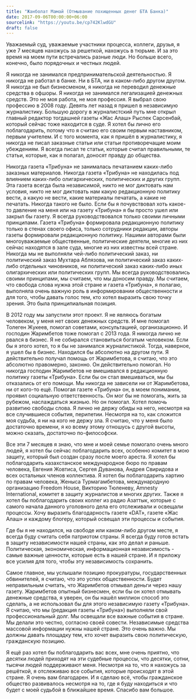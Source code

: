 ```yaml
---
title: "Жанболат Мамай (Отмывание похищенных денег БТА Банка)"
date: 2017-09-06T00:00:00+06:00
sourcelink: "https://youtu.be/cp742KlwdGU"
draft: false
---
```


Уважаемый суд, уважаемые участники процесса, коллеги, друзья, я уже 7 месяцев нахожусь за решеткой, нахожусь в тюрьме. И за это время на моем пути встречались разные люди. Но больше всего, конечно, было порядочных и честных людей.

Я никогда не занимался предпринимательской деятельностью. Я никогда не работал в банке. Ни в БТА, ни в каком-либо другом другом. Я никогда не был бизнесменом, я никогда не переводил денежные средства в офшоры. Я никогда не занимался легализацией денежных средств. Это не моя работа, не моя профессия.
Я выбрал свою профессию в 2008 году. Девять лет назад я пришел в независимую журналистику. Большую дорогу в журналистский путь мне открыл главный редактор тогдашней газеты «Жас Алаш» Рыспек Сарсенбай, который сейчас тоже находится в суде. Я хотел бы лично его поблагодарить, потому что я считаю его своим первым наставником, первым учителем. И с того момента, как я пришёл в журналистику, я никогда не писал заказные статьи или статьи противоречащие моим убеждениям. Я всегда писал те статьи, которые считал правильными, те статьи, которые, как я полагал, доносят правду до общества.

Никогда газета «Трибуна» не занималась печатанием каких-либо заказных материалов. Никогда газета «Трибуна» не находилась под влиянием каких-либо олигархических, политических и других групп. Эта газета всегда была независимой, никто не мог диктовать нам условия, никто не мог диктовать нам какую редакционную политику вести, а какую не вести, какие материалы печатать, а какие не печатать. Никогда такого не было. Если бы я почувствовал хоть какое-то давление на меня или на газету «Трибуна» я бы просто ушел или закрыл бы газету. Я всегда руководствовался только своими личными принципами. Газета «Трибуна» формировала редакционную политику только в стенах своего офиса, только сотрудники редакции, авторы газеты формировали редакционную политику. Нашими авторами были многоуважаемые общественные, политические деятели, многие из них сейчас находятся в зале суда, многие из них известны всей стране. Никогда мы не выполняли чей-либо политический заказ, ни политический заказ Мухтара Аблязова, ни политический заказ каких-либо отдельных чиновников, ни политический заказ каких-либо иных олигархических или политических групп. Мы всегда руководствовались своими принципами, мы считаем, что мы доносим правду. Мы считаем, что свобода слова нужна этой стране и газета «Трибуна», я полагаю, выполняла очень важную роль в информировании общественности и для того, чтобы давать голос тем, кто хотел выразить свою точку зрения. Это была принципиальная позиция.

В 2012 году мы запустили этот проект. Я не являюсь богатым человеком, у меня нет своих денежных средств. И мне помогал Толеген Жукеев, помогал советами, консультацией, организационно. И господин Жаримбетов тоже помогал с 2013 года. Я никогда лично не рвался в бизнес. Я не собирался становиться богатым человеком. Если бы я этого хотел, то я бы не занимался журналистикой. Тогда, наверное, я ушел бы в бизнес. Находился бы абсолютно на другом пути. Я действительно получал помощь от Жаримбетова, я считаю, что это абсолютно правомерно, законно. Он действительно помогал. Но никогда господин Жаримбетов не вмешивался в редакционную политику газеты «Трибуна». Если бы он стал вмешиваться, мы бы отказались от его помощи. Мы никогда не зависели ни от Жаримбетова, ни от кого-то ещё. Помогая газете «Трибуна» он, в моем понимании, проявил социальную ответственность. Он мог бы не помогать, жить за рубежом, наслаждаться жизнью. Но он помогал. Хотел помочь развитию свободы слова. Я лично не держу обиды на него, несмотря на все случившиеся события, перипетии. Несмотря на то, как сложится моя судьба, я ни на кого не держу зла. Я считаю, что у меня было достаточно времени, я ко всему этому отношусь с другой высоты, можно сказать, достаточно по-философски.

Все эти 7 месяцев я знаю, что мне и моей семье помогало очень много людей, я хотел бы сейчас поблагодарить всех, особенно комитет в мою защиту, который был создан сразу после моего ареста. Я хотел бы поблагодарить казахстанское международное бюро по правам человека, Евгения Жовтиса, Сергея Дуванова, Андрея Свиридова и всех остальных членов коллектива. Я хотел бы поблагодарить хартию по правам человека, Женыса Турмагамбетова, международную организацию Freedom House, Викторию Тюленеву, Amnesty International, комитет в защиту журналистов и многих других.
Также я хотел бы поблагодарить своих коллег из радио Азаттык, которые с самого начала данного уголовного дела его отслеживали и освещали процессы. Хочу выразить благодарность газете «DAT», газете «Жас Алаш» и каждому блогеру, который освещал эти процессы и события.

Где бы я не находился, на свободе или каком-либо другом месте, я всегда буду считать себя патриотом страны. Я всегда буду готов встать в защиту независимости нашей страны, как это делал и раньше. Политическая, экономическая, информационная независимость - самые важные ценности, которые есть в нашей стране. И я приложу все усилия для того, чтобы эту независимость сохранить.

Самое главное, мы услышали позицию прокуратуры, государственных обвинителей, я считаю, что это успех общественности. Будет неправильным считать, что Жаримбетов отмывал деньги через нашу газету. Жаримбетов опытный бизнесмен, если бы он хотел отмывать денежные средства, я уверен, он бы нашёл миллион способ это сделать, а не использовал бы для этого независимую газету «Трибуна». Я считаю, что мы (редакция газеты «Трибуна») выполняли свой профессиональный долг. Мы освещали все важные события в стране. Мы делали это честно, согласно своей совести. Независимые средства массовой информации нужны нашей стране. Это очень важно. Мы должны давать площадку тем, кто хочет выразить свою политическую, гражданскую позицию.

Я ещё раз хотел бы поблагодарить вас всех, мне очень приятно, что десятки людей приходят на эти судебные процессы, что десятки, сотни, тысячи людей поддерживают меня. Несмотря на то, что я нахожусь за решёткой, я отслеживаю все события, которые происходят в этой стране. Я очень вам благодарен. И я сделаю всё, чтобы гражданское общество развивалось несмотря на то, где я буду находиться и что будет с моей судьбой в ближайшее время. Спасибо вам большое.

